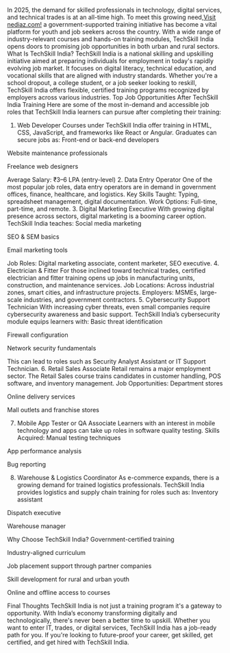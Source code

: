 In 2025, the demand for skilled professionals in technology, digital services, and technical trades is at an all-time high. To meet this growing need,<a href="https://nediaz.com/blog/top-job-opportunities-through-techskill-india">Visit nediaz.com!</a> a government-supported training initiative has become a vital platform for youth and job seekers across the country. With a wide range of industry-relevant courses and hands-on training modules, TechSkill India opens doors to promising job opportunities in both urban and rural sectors.
What Is TechSkill India?
TechSkill India is a national skilling and upskilling initiative aimed at preparing individuals for employment in today's rapidly evolving job market. It focuses on digital literacy, technical education, and vocational skills that are aligned with industry standards. Whether you're a school dropout, a college student, or a job seeker looking to reskill, TechSkill India offers flexible, certified training programs recognized by employers across various industries.
Top Job Opportunities After TechSkill India Training
Here are some of the most in-demand and accessible job roles that TechSkill India learners can pursue after completing their training:
1. Web Developer
Courses under TechSkill India offer training in HTML, CSS, JavaScript, and frameworks like React or Angular. Graduates can secure jobs as:
Front-end or back-end developers


Website maintenance professionals


Freelance web designers


Average Salary: ₹3–6 LPA (entry-level)
2. Data Entry Operator
One of the most popular job roles, data entry operators are in demand in government offices, finance, healthcare, and logistics.
Key Skills Taught: Typing, spreadsheet management, digital documentation.
 Work Options: Full-time, part-time, and remote.
3. Digital Marketing Executive
With growing digital presence across sectors, digital marketing is a booming career option. TechSkill India teaches:
Social media marketing


SEO & SEM basics


Email marketing tools


Job Roles: Digital marketing associate, content marketer, SEO executive.
4. Electrician & Fitter
For those inclined toward technical trades, certified electrician and fitter training opens up jobs in manufacturing units, construction, and maintenance services.
Job Locations: Across industrial zones, smart cities, and infrastructure projects.
 Employers: MSMEs, large-scale industries, and government contractors.
5. Cybersecurity Support Technician
With increasing cyber threats, even small companies require cybersecurity awareness and basic support. TechSkill India’s cybersecurity module equips learners with:
Basic threat identification


Firewall configuration


Network security fundamentals


This can lead to roles such as Security Analyst Assistant or IT Support Technician.
6. Retail Sales Associate
Retail remains a major employment sector. The Retail Sales course trains candidates in customer handling, POS software, and inventory management.
Job Opportunities:
Department stores


Online delivery services


Mall outlets and franchise stores


7. Mobile App Tester or QA Associate
Learners with an interest in mobile technology and apps can take up roles in software quality testing.
Skills Acquired:
Manual testing techniques


App performance analysis


Bug reporting


8. Warehouse & Logistics Coordinator
As e-commerce expands, there is a growing demand for trained logistics professionals. TechSkill India provides logistics and supply chain training for roles such as:
Inventory assistant


Dispatch executive


Warehouse manager


Why Choose TechSkill India?
Government-certified training


Industry-aligned curriculum


Job placement support through partner companies


Skill development for rural and urban youth


Online and offline access to courses


Final Thoughts
TechSkill India is not just a training program it's a gateway to opportunity. With India’s economy transforming digitally and technologically, there's never been a better time to upskill. Whether you want to enter IT, trades, or digital services, TechSkill India has a job-ready path for you.
If you're looking to future-proof your career, get skilled, get certified, and get hired with TechSkill India.

